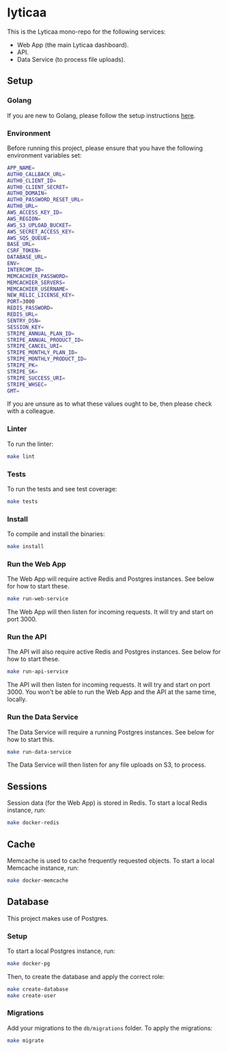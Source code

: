 # lyticaa

This is the Lyticaa mono-repo for the following services:

* Web App (the main Lyticaa dashboard).
* API.
* Data Service (to process file uploads).

## Setup

### Golang

If you are new to Golang, please follow the setup instructions [here](https://golang.org/doc/install).

### Environment

Before running this project, please ensure that you have the following environment variables set:

```bash
APP_NAME=
AUTH0_CALLBACK_URL=
AUTH0_CLIENT_ID=
AUTH0_CLIENT_SECRET=
AUTH0_DOMAIN=
AUTH0_PASSWORD_RESET_URL=
AUTH0_URL=
AWS_ACCESS_KEY_ID=
AWS_REGION=
AWS_S3_UPLOAD_BUCKET=
AWS_SECRET_ACCESS_KEY=
AWS_SQS_QUEUE=
BASE_URL=
CSRF_TOKEN=
DATABASE_URL=
ENV=
INTERCOM_ID=
MEMCACHIER_PASSWORD=
MEMCACHIER_SERVERS=
MEMCACHIER_USERNAME=
NEW_RELIC_LICENSE_KEY=
PORT=3000
REDIS_PASSWORD=
REDIS_URL=
SENTRY_DSN=
SESSION_KEY=
STRIPE_ANNUAL_PLAN_ID=
STRIPE_ANNUAL_PRODUCT_ID=
STRIPE_CANCEL_URI=
STRIPE_MONTHLY_PLAN_ID=
STRIPE_MONTHLY_PRODUCT_ID=
STRIPE_PK=
STRIPE_SK=
STRIPE_SUCCESS_URI=
STRIPE_WHSEC=
GMT=
```

If you are unsure as to what these values ought to be, then please check with a colleague.

### Linter

To run the linter:

```bash
make lint
```

### Tests

To run the tests and see test coverage:

```bash
make tests
```

### Install

To compile and install the binaries:

```bash
make install
```

### Run the Web App

The Web App will require active Redis and Postgres instances. See below for how to start these. 

```bash
make run-web-service
```

The Web App will then listen for incoming requests. It will try and start on port 3000.

### Run the API

The API will also require active Redis and Postgres instances. See below for how to start these. 

```bash
make run-api-service
```

The API will then listen for incoming requests. It will try and start on port 3000. You won't be able to run the Web App and the API at the same time, locally.

### Run the Data Service

The Data Service will require a running Postgres instances. See below for how to start this. 

```bash
make run-data-service
```

The Data Service will then listen for any file uploads on S3, to process.

## Sessions

Session data (for the Web App) is stored in Redis. To start a local Redis instance, run:

```bash
make docker-redis
```

## Cache

Memcache is used to cache frequently requested objects. To start a local Memcache instance, run:

```bash
make docker-memcache
```

## Database

This project makes use of Postgres.

### Setup

To start a local Postgres instance, run:

```bash
make docker-pg
```

Then, to create the database and apply the correct role:

```bash
make create-database
make create-user
```

### Migrations

Add your migrations to the `db/migrations` folder. To apply the migrations:

```bash
make migrate
```
